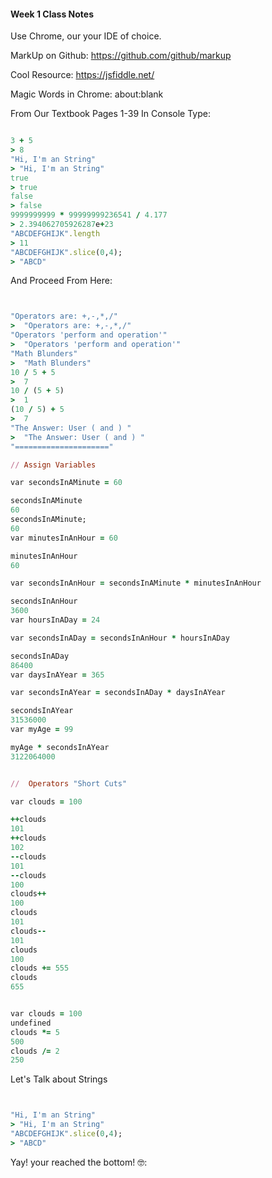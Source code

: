 #### Week 1 Class Notes


Use Chrome, our your IDE of choice. 

MarkUp on Github:  https://github.com/github/markup

Cool Resource: https://jsfiddle.net/


Magic Words in Chrome: about:blank

From Our Textbook Pages 1-39
In Console Type:

```ruby

3 + 5
> 8
"Hi, I'm an String"
> "Hi, I'm an String"
true
> true
false
> false
9999999999 * 99999999236541 / 4.177
> 2.394062705926287e+23
"ABCDEFGHIJK".length
> 11
"ABCDEFGHIJK".slice(0,4);
> "ABCD"

```

And Proceed From Here:

```ruby


"Operators are: +,-,*,/"
>  "Operators are: +,-,*,/"
"Operators 'perform and operation'"
>  "Operators 'perform and operation'"
"Math Blunders"
>  "Math Blunders"
10 / 5 + 5
>  7
10 / (5 + 5)
>  1
(10 / 5) + 5
>  7
"The Answer: User ( and ) "
>  "The Answer: User ( and ) "
"====================="

// Assign Variables

var secondsInAMinute = 60

secondsInAMinute
60
secondsInAMinute;
60
var minutesInAnHour = 60

minutesInAnHour
60

var secondsInAnHour = secondsInAMinute * minutesInAnHour

secondsInAnHour
3600
var hoursInADay = 24

var secondsInADay = secondsInAnHour * hoursInADay

secondsInADay
86400
var daysInAYear = 365

var secondsInAYear = secondsInADay * daysInAYear

secondsInAYear
31536000
var myAge = 99

myAge * secondsInAYear
3122064000


//  Operators "Short Cuts"

var clouds = 100

++clouds
101
++clouds
102
--clouds
101
--clouds
100
clouds++
100
clouds
101
clouds--
101
clouds
100
clouds += 555
clouds
655


var clouds = 100
undefined
clouds *= 5
500
clouds /= 2
250

```

Let's Talk about Strings

```ruby


"Hi, I'm an String"
> "Hi, I'm an String"
"ABCDEFGHIJK".slice(0,4);
> "ABCD"

```

Yay! your reached the bottom! 🤓:

